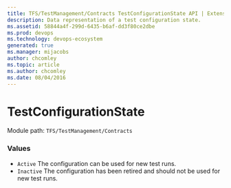 ```yaml
---
title: TFS/TestManagement/Contracts TestConfigurationState API | Extensions for Azure DevOps Services
description: Data representation of a test configuration state.
ms.assetid: 58844a4f-299d-6435-b6af-dd3f80ce2dbe
ms.prod: devops
ms.technology: devops-ecosystem
generated: true
ms.manager: mijacobs
author: chcomley
ms.topic: article
ms.author: chcomley
ms.date: 08/04/2016
---
```


# TestConfigurationState

Module path: `TFS/TestManagement/Contracts`

### Values

* `Active` The configuration can be used for new test runs.
* `Inactive` The configuration has been retired and should not be used for new test runs.
